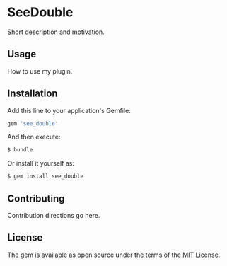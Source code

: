 # SeeDouble
Short description and motivation.

## Usage
How to use my plugin.

## Installation
Add this line to your application's Gemfile:

```ruby
gem 'see_double'
```

And then execute:
```bash
$ bundle
```

Or install it yourself as:
```bash
$ gem install see_double
```

## Contributing
Contribution directions go here.

## License
The gem is available as open source under the terms of the [MIT License](http://opensource.org/licenses/MIT).
